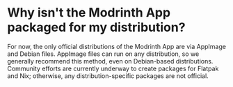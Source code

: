 # Why isn't the Modrinth App packaged for my distribution?

For now, the only official distributions of the Modrinth App are via AppImage and Debian files. AppImage files can run on any distribution, so we generally recommend this method, even on Debian-based distributions. Community efforts are currently underway to create packages for Flatpak and Nix; otherwise, any distribution-specific packages are not official.
